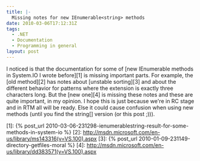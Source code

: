 ```yaml
---
title: |-
  Missing notes for new IEnumerable<string> methods
date: 2010-03-06T17:12:31Z
tags:
  - .NET
  - Documentation
  - Programming in general
layout: post
---
```

I noticed is that the documentation for some of [new IEnumerable<string> methods in System.IO I wrote before][1] is missing important parts. For example, the [old method][2] has notes about [unstable sorting][3] and about the different behavior for patterns where the extension is exactly three characters long. But the [new one][4] is missing these notes and these are quite important, in my opinion. I hope this is just because we're in RC stage and in RTM all will be ready. Else it could cause confusion when using new methods (until you find the string[] version (or this post ;))).

[1]: {% post_url 2010-03-06-231298-ienumerablestring-result-for-some-methods-in-system-io %}
[2]: http://msdn.microsoft.com/en-us/library/ms143316(v=VS.100).aspx
[3]: {% post_url 2010-01-09-231149-directory-getfiles-moral %}
[4]: http://msdn.microsoft.com/en-us/library/dd383571(v=VS.100).aspx